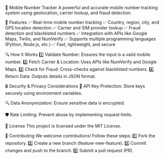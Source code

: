 📌 Mobile Number Tracker
A powerful and accurate mobile number tracking system using geolocation, carrier lookup, and fraud detection.

🚀 Features
✅ Real-time mobile number tracking
✅ Country, region, city, and GPS location detection
✅ Carrier and SIM provider lookup
✅ Fraud detection and blacklisted numbers
✅ Integration with APIs like Google Maps, Twilio, and NumVerify
✅ Supports multiple programming languages (Python, Node.js, etc.)
✅ Fast, lightweight, and secure


🔍 How It Works
1️⃣ Validate Number: Ensures the input is a valid mobile number.
2️⃣ Fetch Carrier & Location: Uses APIs like NumVerify and Google Maps.
3️⃣ Check for Fraud: Cross-checks against blacklisted numbers.
4️⃣ Return Data: Outputs details in JSON format.

🔒 Security & Privacy Considerations
🔑 API Key Protection: Store keys securely using environment variables.

🔍 Data Anonymization: Ensure sensitive data is encrypted.

🛡️ Rate Limiting: Prevent abuse by implementing request limits.

📜 License
This project is licensed under the MIT License.

🤝 Contributing
We welcome contributions! Follow these steps:
1️⃣ Fork the repository.
2️⃣ Create a new branch (feature-new-feature).
3️⃣ Commit changes and push to the branch.
4️⃣ Submit a pull request (PR).

